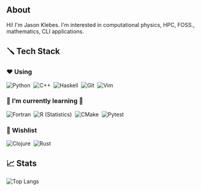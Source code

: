 
## About

Hi! I'm Jason Klebes.  I'm interested in computational physics, HPC, FOSS., mathematics, CLI applications.
## 🪛 Tech Stack

### ❤️ Using

![Python](https://img.shields.io/badge/-Python-3776AB?style=flat&logo=python&logoColor=FFFFFF)&nbsp;
![C++](https://img.shields.io/badge/-C++-00599C?style=flat&logo=C%2B%2B)&nbsp;
![Haskell](https://img.shields.io/badge/-Haskell-5D4F85?style=flat&logo=Haskell)&nbsp;
![Git](https://img.shields.io/badge/-Git-F05032?style=flat&logo=git&logoColor=FFFFFF)&nbsp;
![Vim](https://img.shields.io/badge/-Vim-019733?style=flat&logo=vim)&nbsp;

### 🌱 I’m currently learning 🏢

![Fortran](https://img.shields.io/badge/-R-734F96?style=flat&logo=R)&nbsp;
![R (Statistics)](https://img.shields.io/badge/-Fortran-276DC3?style=flat&logo=Fortran)&nbsp;
![CMake](https://img.shields.io/badge/-CMake-064F8C?style=flat&logo=R)&nbsp;
![Pytest](https://img.shields.io/badge/-Pytest-0A9EDC?style=flat&logo=Pytest&logoColor=FFFFFF)&nbsp;

### 📜 Wishlist

<!--- ![Cmake](https://img.shields.io/badge/-Cmake-064F8C?style=flat&logo=Cmake)&nbsp; --->
![Clojure](https://img.shields.io/badge/-Clojure-5881D8?style=flat&logo=Clojure&logoColor=FFFFFF)&nbsp;
![Rust](https://img.shields.io/badge/-Rust-000000?style=flat&logo=Rust)&nbsp;

## 📈 Stats

![Top Langs](https://github-readme-stats.vercel.app/api/top-langs/?username=jklebes&layout=compact&hide=jupyter%20notebook)
